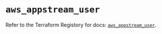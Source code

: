 # `aws_appstream_user`

Refer to the Terraform Registory for docs: [`aws_appstream_user`](https://registry.terraform.io/providers/hashicorp/aws/5.22.0/docs/resources/appstream_user).
